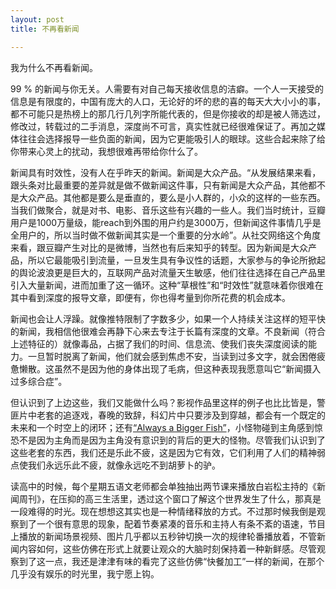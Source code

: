 ```yaml
---
layout: post
title: 不再看新闻

---
```


我为什么不再看新闻。

99 % 的新闻与你无关。人需要有对自己每天接收信息的洁癖。一个人一天接受的信息是有限度的，中国有庞大的人口，无论好的坏的悲的喜的每天大大小小的事，都不可能只是热榜上的那几行几列字所能代表的，但是你接收的却是被人筛选过，修改过，转载过的二手消息，深度尚不可言，真实性就已经很难保证了。再加之媒体往往会选择报导一些负面的新闻，因为它更能吸引人的眼球。这些合起来除了给你带来心灵上的扰动，我想很难再带给你什么了。

新闻具有时效性，没有人在乎昨天的新闻。新闻是大众产品。“从发展结果来看，跟头条对比最重要的差异就是做不做新闻这件事，只有新闻是大众产品，其他都不是大众产品。其他都是要么是垂直的，要么是小人群的，小众的这样的一些东西。当我们做聚合，就是对书、电影、音乐这些有兴趣的一些人。我们当时统计，豆瓣用户是1000万量级，能reach到外围的用户约是3000万，但新闻这件事情几乎是全用户的，所以当时做不做新闻其实是一个重要的分水岭”。从社交网络这个角度来看，跟豆瓣产生对比的是微博，当然也有后来知乎的转型。因为新闻是大众产品，所以它最能吸引到流量，一旦发生具有争议性的话题，大家参与的争论所掀起的舆论波浪更是巨大的，互联网产品对流量天生敏感，他们往往选择在自己产品里引入大量新闻，进而加重了这一循环。这种“草根性”和“时效性”就意味着你很难在其中看到深度的报导文章，即便有，你也得考量到你所花费的机会成本。

新闻也会让人浮躁。就像推特限制了字数多少，如果一个人持续关注这样的短平快的新闻，我相信他很难会再静下心来去专注于长篇有深度的文章。不良新闻（符合上述特征的）就像毒品，占据了我们的时间、信息流、使我们丧失深度阅读的能力。一旦暂时脱离了新闻，他们就会感到焦虑不安，当读到过多文字，就会困倦疲惫懒散。这虽然不是因为他的身体出现了毛病，但这种表现我愿意叫它“新闻摄入过多综合症”。

但认识到了上边这些，我们又能做什么吗？影视作品里这样的例子也比比皆是，警匪片中老套的追逐戏，春晚的致辞，科幻片中只要涉及到穿越，都会有一个既定的未来和一个时空上的闭环；还有[“Always a Bigger Fish”](http://tvtropes.org/pmwiki/pmwiki.php/Main/AlwaysABiggerFish)，小怪物碰到主角感到惊恐不是因为主角而是因为主角没有意识到的背后的更大的怪物。尽管我们认识到了这些老套的东西，我们还是乐此不疲，这是因为它有效，它们利用了人们的精神弱点使我们永远乐此不疲，就像永远吃不到胡萝卜的驴。

读高中的时候，每个星期五语文老师都会单独抽出两节课来播放白岩松主持的《新闻周刊》，在压抑的高三生活里，透过这个窗口了解这个世界发生了什么，那真是一段难得的时光。现在想想这其实也是一种情绪释放的方式。不过那时候我倒是观察到了一个很有意思的现象，配着节奏紧凑的音乐和主持人有条不紊的语速，节目上播放的新闻场景视频、图片几乎都以五秒钟切换一次的规律轮番播放着，不管新闻内容如何，这些仿佛在形式上就要让观众的大脑时刻保持着一种新鲜感。尽管观察到了这一点，我还是津津有味的看完了这些仿佛“快餐加工”一样的新闻，在那个几乎没有娱乐的时光里，我宁愿上钩。



